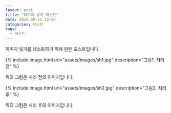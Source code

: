 ```yaml
---
layout: post
title: "이미지 넣기 테스트"
date: 2019-09-15 12:04
categories: 테스트
tags: 
  - 테스트
---
```


이미지 넣기를 테스트하기 위해 만든 포스트입니다.

{% include image.html url="assets/images/sh1.jpg" description="그림1. 처리전" %}

위의 그림은 처리 전의 이미지입니다.

{% include image.html url="assets/images/sh2.jpg" description="그림2. 처리후" %}

위의 그림은 처리 후의 이미지입니다.